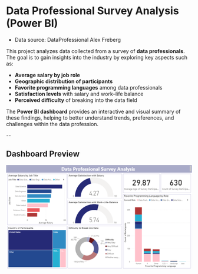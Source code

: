 # Data Professional Survey Analysis (Power BI)

- Data source: DataProfessional Alex Freberg

This project analyzes data collected from a survey of  **data professionals**. The goal is to gain insights into the industry by exploring key aspects such as:
- **Average salary by job role**  
- **Geographic distribution of participants**  
- **Favorite programming languages** among data professionals  
- **Satisfaction levels** with salary and work–life balance  
- **Perceived difficulty** of breaking into the data field  

The **Power BI dashboard** provides an interactive and visual summary of these findings, helping to better understand trends, preferences, and challenges within the data profession.

--

## Dashboard Preview

![Dashboard](dashboard.PNG)


